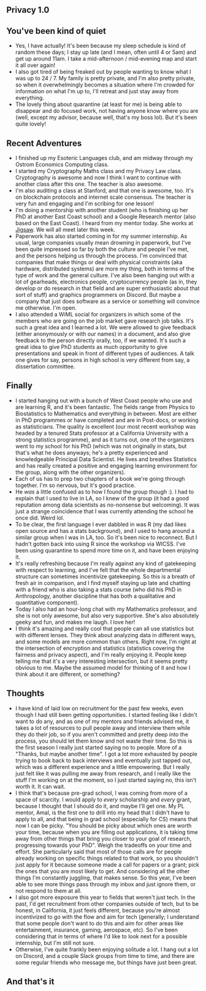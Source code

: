 ## Privacy 1.0

## You've been kind of quiet
- Yes, I have actually! It's been because my sleep schedule is kind of random these days; I stay up late (and I mean, often until 4 or 5am) and get up
  around 11am. I take a mid-afternoon / mid-evening map and start it all over again!
- I also got tired of being freaked out by people wanting to know what I was up to 24 / 7. My family is pretty private, and I'm also pretty private,
  so when it overwhelmingly becomes a situation where I'm crowded for information on what I'm up to, I'll retreat and just stay away from everything.
- The lovely thing about quarantine (at least for me) is being able to disappear and do focused work, not having anyone know where you are (well, except
  my advisor, because well, that's my boss lol). But it's been quite lovely!
  
  
## Recent Adventures
- I finished up my Esoteric Languages club, and am midway through my Ostrom Economics Computing class. 
- I started my Cryptography Maths class and my Privacy Law class. Cryptography is awesome and now I think I want to continue with another class after
  this one. The teacher is also awesome. 
- I'm also auditing a class at Stanford, and that one is awesome, too. It's on blockchain protocols and internet scale consensus. The teacher is very fun and engaging and I'm scribing for one lesson! 
- I'm doing a mentorship with another student (who is finishing up her PhD at another East Coast school) and a Google Research mentor (also based on the East Coast). I heard from my mentor today. She works at [Jigsaw](https://jigsaw.google.com/). We will all meet later this week.
- Paperwork has also started coming in for my summer internship. As usual, large companies usually mean drowning in paperwork, but I've been quite impressed
  so far by both the culture and people I've met, and the persons helping us through the process. I'm convinced that companies that make things or deal with physical constraints (aka hardware, distributed systems)
  are more my thing, both in terms of the type of work and the general culture. I've also been hanging out with a lot of gearheads, electronics people, cryptocurrency people (as in, they develop or do research in that field and are super enthusiastic about that sort of stuff) and graphics programmers on Discord. But maybe a company that just does software as a service or something will convince me otherwise. I'm open.
- I also attended a WiML social for organizers in which some of the members who are going on the job market gave research job talks. It's such a great idea and I learned a lot. We were allowed to give feedback (either anonymously or with our names) in a document, and also give feedback to the person directly orally, too, if we wanted. It's such a great idea to give PhD students as much opportunity to give presentations and speak in front of different types of audiences. A talk one gives for say, persons in high school is very different from say, a dissertation committee. 

## Finally
- I started hanging out with a bunch of West Coast people who use and are learning R, and it's been fantastic. The fields range from Physics to Biostatistics
  to Mathematics and everything in between. Most are either in PhD programmes or have completed and are in Post-docs, or working as statisticians. The quality
  is excellent (our most recent workshop was headed by a tenured Stats professor at a California University with a strong statistics programme), and as it turns out, one of the organizers went to my school for his PhD (which was not originally in stats, but that's what he does anyways; he's a pretty experienced and knowledgeable Principal Data Scientist. He lives and breathes Statistics and has really created a positive and engaging learning environment for the group, along with the other organizers).
- Each of us has to prep two chapters of a book we're going through together. I'm so nervous, but it's good practice. 
- He *was* a little confused as to how I found the group though :). I had to explain that I used to live in LA, so I knew of the group (it had a good reputation among data scientists as no-nonsense but welcoming). It was just a strange coincidence that I was currently attending the school he once did. Weird lol.
- To be clear, the first language I ever dabbled in was R (my dad likes open source and has a stats background), and I used to hang around a similar group when I was in LA, too. So it's been nice to reconnect.
  But I hadn't gotten back into using R since the workshop via WICSS. I've been using quarantine to spend more time on it, and have been enjoying it. 
- It's really refreshing because I'm really against any kind of gatekeeping with respect to learning, and I've felt that the whole departmental structure 
  can sometimes incentivize gatekeeping. So this is a breath of fresh air in comparison, and I find myself staying up late and chatting with a friend who is
  also taking a stats course (who did his PhD in Anthropology, another discipline that has both a qualitative and quantitative component).
- Today I also had an hour-long chat with my Mathematics professor, and she is not only awesome, but also very supportive. She's also absolutely geeky and fun,
  and makes me laugh. I love her!
- I think it's amazing and really cool that people can all use statistics but with different lenses. They think about analyzing data in different ways, and some
  models are more common than others. Right now, I'm right at the intersection of encryption and statistics (statistics covering the fairness and privacy aspect), and I'm really enjoying it. People keep telling me that it's a very interesting intersection, but it seems pretty obvious to me. Maybe the assumed model for thinking of it and how I think about it are different, or something? 
  
## Thoughts
- I have kind of laid low on recruitment for the past few weeks, even though I had still been getting opportunities. I started feeling like I didn't want to do
  any, and as one of my mentors and friends advised me, it takes a lot of resources to pull people away and interview them while they do their job, so if you
  aren't committed and pretty deep into the process, you should let them know and not waste their time. So this is the first season I really just started saying
  no to people. More of a "Thanks, but maybe another time". I got a lot more exhausted by people trying to book back to back interviews and eventually just tapped
  out, which was a different experience and a little empowering. But I really just felt like it was pulling me away from research, and I really like the stuff I'm working on at the moment, so I just started saying no, this isn't worth it. It can wait.
- I think that's because pre-grad school, I was coming from more of a space of scarcity. I would apply to *every* scholarship and *every* grant, because I thought
  that I should do it, and maybe I'll get one. My PL mentor, Amal, is the first one to drill into my head that I didn't have to apply to all, and that being in 
  grad school (especially for CS) means that now I can be picky. "You should be picky about which ones 
  are worth your time, because when you are filling out applications, it is taking time away from other things that bring you closer to your goal of research, progressing towards your PhD". Weigh the tradeoffs on your time and effort. She particularly said that most of those calls are for people already working on specific things related to that work, so you shouldn't just apply for it because someone made a call for papers or a grant; pick the ones that you are most likely to get. And considering all the other things I'm constantly juggling, that makes sense. So this year, I've been able to see more things pass through my inbox and just ignore them, or not respond to them at all. 
- I also got more exposure this year to fields that weren't just tech. In the past, I'd get recruitment from other companies outside of tech, but to be honest,
  in California, it just feels different, because you're almost incentivized to go with the flow and aim for tech (generally; I understand that some people don't
  want to do this and aim for other areas like entertainment, insurance, gaming, aerospace, etc). So I've been considering that in terms of where I'd like to look
  next for a possible internship, but I'm still not sure. 
- Otherwise, I've quite frankly been enjoying solitude a lot. I hang out a lot on Discord, and a couple Slack groups from time to time, and there are some regular
  friends who message me, but things have just been great.
  
## And that's it
